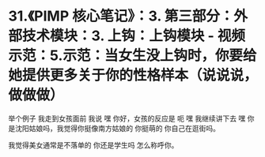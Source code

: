 # 31.《PIMP 核心笔记》：3. 第三部分：外部技术模块：3. 上钩：上钩模块 - 视频示范：5.示范：当女生没上钩时，你要给她提供更多关于你的性格样本（说说说，做做做）

举个例子 我走到女孩面前 我说 嘿 你好，女孩的反应是 呃 嘿 我继续讲下去 嘿 你是沈阳姑娘吗，我觉得你挺像南方姑娘的 你挺萌的 你自己在逛街吗。

我觉得美女通常是不落单的 你还是学生吗 怎么称呼你。